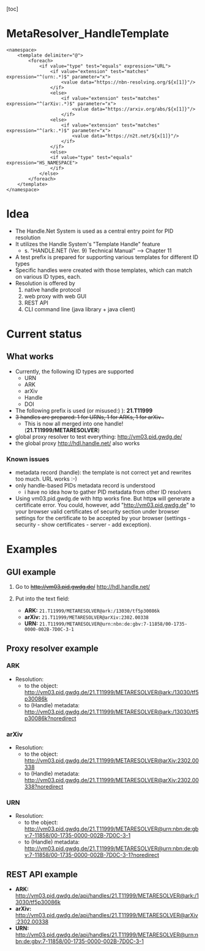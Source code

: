 [toc]

# MetaResolver_HandleTemplate

```
<namespace>
    <template delimiter="@">
        <foreach>
            <if value="type" test="equals" expression="URL">
                <if value="extension" test="matches" expression="^(urn:.*)$" parameter="x">
                    <value data="https://nbn-resolving.org/${x[1]}"/>
                </if>
                <else>
                    <if value="extension" test="matches" expression="^(arXiv:.*)$" parameter="x">
                        <value data="https://arxiv.org/abs/${x[1]}"/>
                    </if>
                <else>
                    <if value="extension" test="matches" expression="^(ark:.*)$" parameter="x">
                        <value data="https://n2t.net/${x[1]}"/>
                    </if>
                </if>
                <else>
                <if value="type" test="equals" expression="HS_NAMESPACE">
                </if>
            </else>
        </foreach>
    </template>
</namespace>
```

# Idea

- The Handle.Net System is used as a central entry point for PID resolution
- It utilizes the Handle System's "Template Handle" feature
    - s. "HANDLE.NET (Ver. 9) Technical Manual" --> Chapter 11
- A test prefix is prepared for supporting various templates for different ID types
- Specific handles were created with those templates, which can match on various ID types, each.
- Resolution is offered by
    1. native handle protocol
    2. web proxy with web GUI
    3. REST API
    4. CLI command line (java library + java client)


# Current status

## What works

- Currently, the following ID types are supported
    - URN
    - ARK
    - arXiv
    - Handle
    - DOI
- The following prefix is used (or misused:) ): **21.T11999**
- ~~3 handles are prepared: 1 for URNs, 1 for ARKs, 1 for arXiv~~~
    - This is now all merged into one handle! (**21.T11999/METARESOLVER**)  
- global proxy resolver to test everything: http://vm03.pid.gwdg.de/
- the global proxy http://hdl.handle.net/ also works

### Known issues
- metadata record (handle): the template is not correct yet and rewrites too much. URL works :-)
- only handle-based PIDs metadata record is understood
    - i have no idea how to gather PID metadata from other ID resolvers
- Using vm03.pid.gwdg.de with http works fine. But http**s** will generate a certificate error. You could, however, add "http://vm03.pid.gwdg.de" to your browser valid certificates of security section under browser settings for the certificate to be accepted by your browser (settings - security - show certificates - server - add exception). 


# Examples

## GUI example

1. Go to ~~http://vm03.pid.gwdg.de/~~ http://hdl.handle.net/

2. Put into the text field:
    - **ARK:**   ```21.T11999/METARESOLVER@ark:/13030/tf5p30086k```
    - **arXiv:** ```21.T11999/METARESOLVER@arXiv:2302.00338```
    - **URN:**   ```21.T11999/METARESOLVER@urn:nbn:de:gbv:7-11858/00-1735-0000-002B-7D0C-3-1```


## Proxy resolver example

### ARK

- Resolution:
    - to the object: http://vm03.pid.gwdg.de/21.T11999/METARESOLVER@ark:/13030/tf5p30086k
    - to (Handle) metadata: http://vm03.pid.gwdg.de/21.T11999/METARESOLVER@ark:/13030/tf5p30086k?noredirect

### arXiv

- Resolution:
    - to the object: http://vm03.pid.gwdg.de/21.T11999/METARESOLVER@arXiv:2302.00338
    - to (Handle) metadata: http://vm03.pid.gwdg.de/21.T11999/METARESOLVER@arXiv:2302.00338?noredirect


### URN

- Resolution:
    - to the object: http://vm03.pid.gwdg.de/21.T11999/METARESOLVER@urn:nbn:de:gbv:7-11858/00-1735-0000-002B-7D0C-3-1
    - to (Handle) metadata: http://vm03.pid.gwdg.de/21.T11999/METARESOLVER@urn:nbn:de:gbv:7-11858/00-1735-0000-002B-7D0C-3-1?noredirect



## REST API example

- **ARK:**      http://vm03.pid.gwdg.de/api/handles/21.T11999/METARESOLVER@ark:/13030/tf5p30086k
- **arXiv:**    http://vm03.pid.gwdg.de/api/handles/21.T11999/METARESOLVER@arXiv:2302.00338
- **URN:**      http://vm03.pid.gwdg.de/api/handles/21.T11999/METARESOLVER@urn:nbn:de:gbv:7-11858/00-1735-0000-002B-7D0C-3-1
